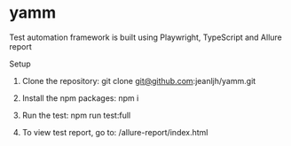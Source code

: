 # yamm

Test automation framework is built using Playwright, TypeScript and Allure report 

Setup

1. Clone the repository: git clone git@github.com:jeanljh/yamm.git

2. Install the npm packages: npm i

3. Run the test: npm run test:full

4. To view test report, go to: /allure-report/index.html